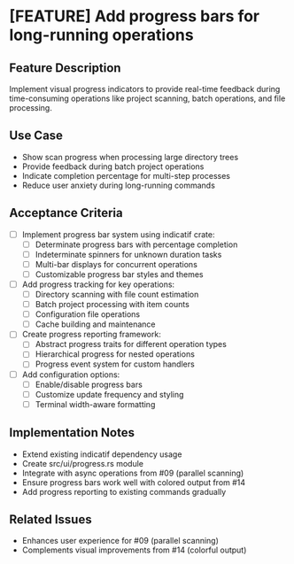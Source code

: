 # [FEATURE] Add progress bars for long-running operations

## Feature Description
Implement visual progress indicators to provide real-time feedback during time-consuming operations like project scanning, batch operations, and file processing.

## Use Case
- Show scan progress when processing large directory trees
- Provide feedback during batch project operations
- Indicate completion percentage for multi-step processes
- Reduce user anxiety during long-running commands

## Acceptance Criteria
- [ ] Implement progress bar system using indicatif crate:
  - [ ] Determinate progress bars with percentage completion
  - [ ] Indeterminate spinners for unknown duration tasks
  - [ ] Multi-bar displays for concurrent operations
  - [ ] Customizable progress bar styles and themes
- [ ] Add progress tracking for key operations:
  - [ ] Directory scanning with file count estimation
  - [ ] Batch project processing with item counts
  - [ ] Configuration file operations
  - [ ] Cache building and maintenance
- [ ] Create progress reporting framework:
  - [ ] Abstract progress traits for different operation types
  - [ ] Hierarchical progress for nested operations
  - [ ] Progress event system for custom handlers
- [ ] Add configuration options:
  - [ ] Enable/disable progress bars
  - [ ] Customize update frequency and styling
  - [ ] Terminal width-aware formatting

## Implementation Notes
- Extend existing indicatif dependency usage
- Create src/ui/progress.rs module
- Integrate with async operations from #09 (parallel scanning)
- Ensure progress bars work well with colored output from #14
- Add progress reporting to existing commands gradually

## Related Issues
- Enhances user experience for #09 (parallel scanning)
- Complements visual improvements from #14 (colorful output)